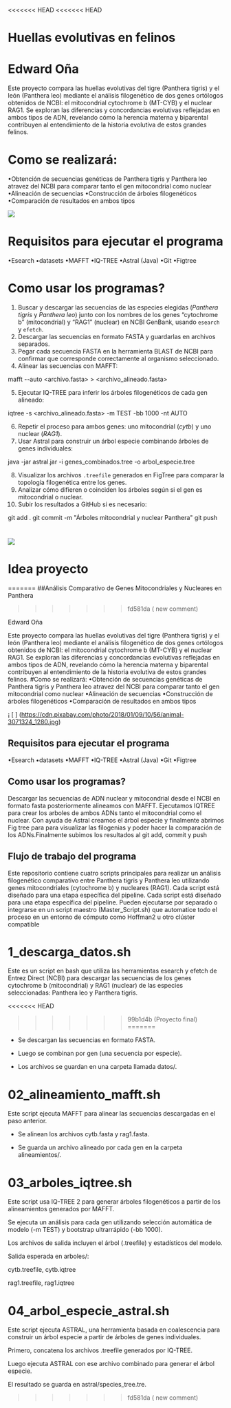 <<<<<<< HEAD
<<<<<<< HEAD

# Huellas evolutivas en felinos

# Edward Oña

Este proyecto compara las huellas evolutivas del tigre (Panthera tigris) y el león (Panthera leo) mediante el análisis filogenético de dos genes ortólogos obtenidos de NCBI:
el mitocondrial cytochrome b (MT-CYB) y el nuclear RAG1. Se exploran las diferencias y concordancias evolutivas reflejadas en ambos tipos de ADN, revelando cómo la herencia
materna y biparental contribuyen al entendimiento de la historia evolutiva de estos grandes felinos.
# Como se realizará:
•Obtención de secuencias genéticas de Panthera tigris y Panthera leo atravez del NCBI para comparar tanto el gen mitocondrial como nuclear
•Alineación de secuencias
•Construcción de árboles filogenéticos
•Comparación de resultados en ambos tipos

![ ](https://cdn.pixabay.com/photo/2018/01/09/10/56/animal-3071324_1280.jpg)

# Requisitos para ejecutar el programa
•Esearch
•datasets
•MAFFT
•IQ-TREE
•Astral (Java)
•Git
•Figtree

# Como usar los programas?
1. Buscar y descargar las secuencias de las especies elegidas (*Panthera tigris* y *Panthera leo*) junto con los nombres de los genes “cytochrome b” (mitocondrial) y “RAG1” (nuclear) en NCBI GenBank, usando `esearch` y `efetch`.
2. Descargar las secuencias en formato FASTA y guardarlas en archivos separados.
3. Pegar cada secuencia FASTA en la herramienta BLAST de NCBI para confirmar que corresponde correctamente al organismo seleccionado.
4. Alinear las secuencias con MAFFT:

mafft --auto <archivo.fasta> > <archivo_alineado.fasta>

5. Ejecutar IQ-TREE para inferir los árboles filogenéticos de cada gen alineado:

iqtree -s <archivo_alineado.fasta> -m TEST -bb 1000 -nt AUTO

6. Repetir el proceso para ambos genes: uno mitocondrial (*cytb*) y uno nuclear (*RAG1*).
7. Usar Astral para construir un árbol especie combinando árboles de genes individuales:

java -jar astral.jar -i genes_combinados.tree -o arbol_especie.tree

8. Visualizar los archivos `.treefile` generados en FigTree para comparar la topología filogenética entre los genes.
9. Analizar cómo difieren o coinciden los árboles según si el gen es mitocondrial o nuclear.
10. Subir los resultados a GitHub si es necesario:

git add .
git commit -m "Árboles mitocondrial y nuclear Panthera"
git push


![ ](https://www.petdarling.com/wp-content/uploads/2020/11/felinos-salvajes.jpg)
=======
# Idea proyecto
=======
##Análisis Comparativo de
Genes Mitocondriales  y Nucleares en Panthera
>>>>>>> fd581da ( new comment)

Edward Oña

Este proyecto compara las huellas evolutivas del tigre (Panthera tigris) y el león (Panthera leo) mediante el análisis filogenético de dos genes ortólogos obtenidos de NCBI:
el mitocondrial cytochrome b (MT-CYB) y el nuclear RAG1. Se exploran las diferencias y concordancias evolutivas reflejadas en ambos tipos de ADN, revelando cómo la herencia 
materna y biparental contribuyen al entendimiento de la historia evolutiva de estos grandes felinos.
#Como se realizará:
•Obtención de secuencias genéticas de Panthera tigris y Panthera leo atravez del NCBI para comparar tanto el gen mitocondrial como nuclear
•Alineación de secuencias
•Construcción de árboles filogenéticos
•Comparación de resultados en ambos tipos
 
¡ [ ] (https://cdn.pixabay.com/photo/2018/01/09/10/56/animal-3071324_1280.jpg)

## Requisitos para ejecutar el programa
•Esearch
•datasets
•MAFFT
•IQ-TREE
•Astral (Java)
•Git
•Figtree

## Como usar los programas? 
Descargar las secuencias de ADN nuclear y mitocondrial desde el NCBI en formato fasta posteriormente alineamos con MAFFT.
 Ejecutamos IQTREE para crear los arboles de ambos ADNs tanto el mitocondrial como el nuclear. 
Con ayuda de Astral creamos el árbol especie y finalmente abrimos Fig tree para para visualizar las filogenias y poder hacer
 la comparación de los ADNs.Finalmente subimos los resultados al git add, commit y push
## Flujo de trabajo del programa
Este repositorio contiene cuatro scripts principales para realizar un análisis filogenético comparativo
entre Panthera tigris y Panthera leo utilizando genes mitocondriales (cytochrome b)
y nucleares (RAG1). Cada script está diseñado para una etapa específica del pipeline.
Cada script está diseñado para una etapa específica del pipeline. Pueden ejecutarse por separado 
o integrarse en un script maestro (Master_Script.sh) que automatice todo el proceso en un entorno de cómputo como
 Hoffman2 u otro clúster compatible
# 1_descarga_datos.sh
Este es un script en bash que utiliza las herramientas esearch y efetch de Entrez Direct (NCBI) para descargar las secuencias de los genes cytochrome b (mitocondrial) y RAG1 (nuclear) de las especies seleccionadas: Panthera leo y Panthera tigris.

<<<<<<< HEAD
>>>>>>> 99b1d4b (Proyecto final)
=======
* Se descargan las secuencias en formato FASTA.

* Luego se combinan por gen (una secuencia por especie).

* Los archivos se guardan en una carpeta llamada datos/.
# 02_alineamiento_mafft.sh
Este script ejecuta MAFFT para alinear las secuencias descargadas en el paso anterior.

* Se alinean los archivos cytb.fasta y rag1.fasta.

* Se guarda un archivo alineado por cada gen en la carpeta alineamientos/.
# 03_arboles_iqtree.sh
Este script usa IQ-TREE 2 para generar árboles filogenéticos a partir de los alineamientos generados por MAFFT.

Se ejecuta un análisis para cada gen utilizando selección automática de modelo (-m TEST) y bootstrap ultrarrápido (-bb 1000).

Los archivos de salida incluyen el árbol (.treefile) y estadísticos del modelo.

Salida esperada en arboles/:

cytb.treefile, cytb.iqtree

rag1.treefile, rag1.iqtree
# 04_arbol_especie_astral.sh
Este script ejecuta ASTRAL, una herramienta basada en coalescencia para construir un árbol especie a partir de árboles de genes individuales.

Primero, concatena los archivos .treefile generados por IQ-TREE.

Luego ejecuta ASTRAL con ese archivo combinado para generar el árbol especie.

El resultado se guarda en astral/species_tree.tre.
>>>>>>> fd581da ( new comment)

